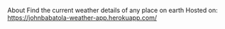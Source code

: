 About
Find the current weather details of any place on earth
Hosted on: https://johnbabatola-weather-app.herokuapp.com/